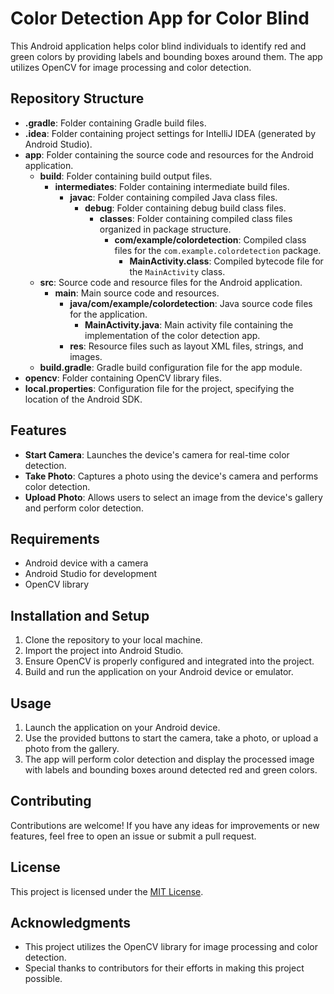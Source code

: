 # Color Detection App for Color Blind

This Android application helps color blind individuals to identify red and green colors by providing labels and bounding boxes around them. The app utilizes OpenCV for image processing and color detection.

## Repository Structure
- **.gradle**: Folder containing Gradle build files.
- **.idea**: Folder containing project settings for IntelliJ IDEA (generated by Android Studio).
- **app**: Folder containing the source code and resources for the Android application.
  - **build**: Folder containing build output files.
    - **intermediates**: Folder containing intermediate build files.
      - **javac**: Folder containing compiled Java class files.
        - **debug**: Folder containing debug build class files.
          - **classes**: Folder containing compiled class files organized in package structure.
            - **com/example/colordetection**: Compiled class files for the `com.example.colordetection` package.
              - **MainActivity.class**: Compiled bytecode file for the `MainActivity` class.
  - **src**: Source code and resource files for the Android application.
    - **main**: Main source code and resources.
      - **java/com/example/colordetection**: Java source code files for the application.
        - **MainActivity.java**: Main activity file containing the implementation of the color detection app.
      - **res**: Resource files such as layout XML files, strings, and images.
  - **build.gradle**: Gradle build configuration file for the app module.
- **opencv**: Folder containing OpenCV library files.
- **local.properties**: Configuration file for the project, specifying the location of the Android SDK.

## Features
- **Start Camera**: Launches the device's camera for real-time color detection.
- **Take Photo**: Captures a photo using the device's camera and performs color detection.
- **Upload Photo**: Allows users to select an image from the device's gallery and perform color detection.
  
## Requirements
- Android device with a camera
- Android Studio for development
- OpenCV library

## Installation and Setup
1. Clone the repository to your local machine.
2. Import the project into Android Studio.
3. Ensure OpenCV is properly configured and integrated into the project.
4. Build and run the application on your Android device or emulator.

## Usage
1. Launch the application on your Android device.
2. Use the provided buttons to start the camera, take a photo, or upload a photo from the gallery.
3. The app will perform color detection and display the processed image with labels and bounding boxes around detected red and green colors.

## Contributing
Contributions are welcome! If you have any ideas for improvements or new features, feel free to open an issue or submit a pull request.

## License
This project is licensed under the [MIT License](LICENSE).

## Acknowledgments
- This project utilizes the OpenCV library for image processing and color detection.
- Special thanks to contributors for their efforts in making this project possible.
